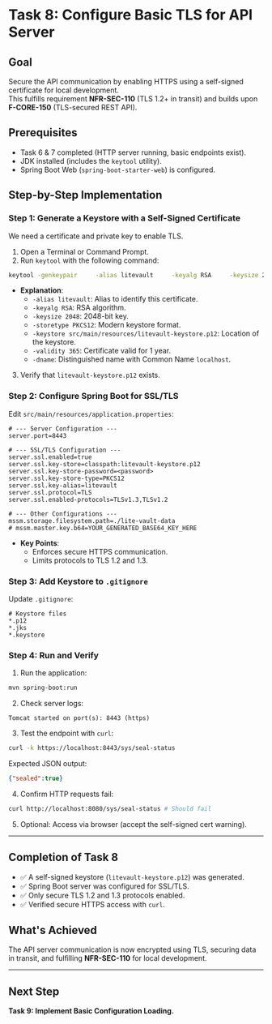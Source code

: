 # Task 8: Configure Basic TLS for API Server

## Goal
Secure the API communication by enabling HTTPS using a self-signed certificate for local development.  
This fulfills requirement **NFR-SEC-110** (TLS 1.2+ in transit) and builds upon **F-CORE-150** (TLS-secured REST API).

## Prerequisites
- Task 6 & 7 completed (HTTP server running, basic endpoints exist).
- JDK installed (includes the `keytool` utility).
- Spring Boot Web (`spring-boot-starter-web`) is configured.

## Step-by-Step Implementation

### Step 1: Generate a Keystore with a Self-Signed Certificate
We need a certificate and private key to enable TLS.

1. Open a Terminal or Command Prompt.
2. Run `keytool` with the following command:

```bash
keytool -genkeypair     -alias litevault     -keyalg RSA     -keysize 2048     -storetype PKCS12     -keystore src/main/resources/litevault-keystore.p12     -validity 365     -storepass <password>     -keypass <password>     -dname "CN=localhost, OU=Development, O=LiteVault, L=City, ST=State, C=US"
```

- **Explanation**:
  - `-alias litevault`: Alias to identify this certificate.
  - `-keyalg RSA`: RSA algorithm.
  - `-keysize 2048`: 2048-bit key.
  - `-storetype PKCS12`: Modern keystore format.
  - `-keystore src/main/resources/litevault-keystore.p12`: Location of the keystore.
  - `-validity 365`: Certificate valid for 1 year.
  - `-dname`: Distinguished name with Common Name `localhost`.

3. Verify that `litevault-keystore.p12` exists.

### Step 2: Configure Spring Boot for SSL/TLS

Edit `src/main/resources/application.properties`:

```properties
# --- Server Configuration ---
server.port=8443

# --- SSL/TLS Configuration ---
server.ssl.enabled=true
server.ssl.key-store=classpath:litevault-keystore.p12
server.ssl.key-store-password=<password>
server.ssl.key-store-type=PKCS12
server.ssl.key-alias=litevault
server.ssl.protocol=TLS
server.ssl.enabled-protocols=TLSv1.3,TLSv1.2

# --- Other Configurations ---
mssm.storage.filesystem.path=./lite-vault-data
# mssm.master.key.b64=YOUR_GENERATED_BASE64_KEY_HERE
```

- **Key Points**:
  - Enforces secure HTTPS communication.
  - Limits protocols to TLS 1.2 and 1.3.

### Step 3: Add Keystore to `.gitignore`

Update `.gitignore`:

```
# Keystore files
*.p12
*.jks
*.keystore
```

### Step 4: Run and Verify

1. Run the application:

```bash
mvn spring-boot:run
```

2. Check server logs:

```
Tomcat started on port(s): 8443 (https)
```

3. Test the endpoint with `curl`:

```bash
curl -k https://localhost:8443/sys/seal-status
```

Expected JSON output:

```json
{"sealed":true}
```

4. Confirm HTTP requests fail:

```bash
curl http://localhost:8080/sys/seal-status # Should fail
```

5. Optional: Access via browser (accept the self-signed cert warning).

---

## Completion of Task 8

- ✅ A self-signed keystore (`litevault-keystore.p12`) was generated.
- ✅ Spring Boot server was configured for SSL/TLS.
- ✅ Only secure TLS 1.2 and 1.3 protocols enabled.
- ✅ Verified secure HTTPS access with `curl`.

## What's Achieved

The API server communication is now encrypted using TLS, securing data in transit, and fulfilling **NFR-SEC-110** for local development.

---

## Next Step

**Task 9: Implement Basic Configuration Loading.**
